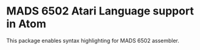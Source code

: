 # MADS 6502 Atari Language support in Atom

This package enables syntax highlighting for MADS 6502 assembler.
